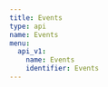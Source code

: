 ```yaml
---
title: Events
type: api
name: Events
menu:
  api_v1:
    name: Events
    identifier: Events
---
```

